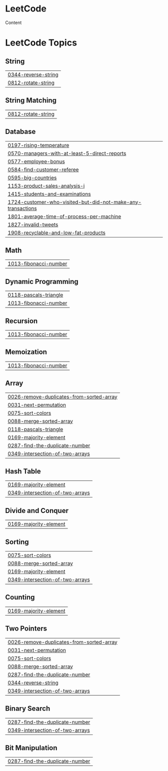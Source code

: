 # LeetCode
Content

<!---LeetCode Topics Start-->
# LeetCode Topics
## String
|  |
| ------- |
| [0344-reverse-string](https://github.com/psgupta712/LeetCode/tree/master/0344-reverse-string) |
| [0812-rotate-string](https://github.com/psgupta712/LeetCode/tree/master/0812-rotate-string) |
## String Matching
|  |
| ------- |
| [0812-rotate-string](https://github.com/psgupta712/LeetCode/tree/master/0812-rotate-string) |
## Database
|  |
| ------- |
| [0197-rising-temperature](https://github.com/psgupta712/LeetCode/tree/master/0197-rising-temperature) |
| [0570-managers-with-at-least-5-direct-reports](https://github.com/psgupta712/LeetCode/tree/master/0570-managers-with-at-least-5-direct-reports) |
| [0577-employee-bonus](https://github.com/psgupta712/LeetCode/tree/master/0577-employee-bonus) |
| [0584-find-customer-referee](https://github.com/psgupta712/LeetCode/tree/master/0584-find-customer-referee) |
| [0595-big-countries](https://github.com/psgupta712/LeetCode/tree/master/0595-big-countries) |
| [1153-product-sales-analysis-i](https://github.com/psgupta712/LeetCode/tree/master/1153-product-sales-analysis-i) |
| [1415-students-and-examinations](https://github.com/psgupta712/LeetCode/tree/master/1415-students-and-examinations) |
| [1724-customer-who-visited-but-did-not-make-any-transactions](https://github.com/psgupta712/LeetCode/tree/master/1724-customer-who-visited-but-did-not-make-any-transactions) |
| [1801-average-time-of-process-per-machine](https://github.com/psgupta712/LeetCode/tree/master/1801-average-time-of-process-per-machine) |
| [1827-invalid-tweets](https://github.com/psgupta712/LeetCode/tree/master/1827-invalid-tweets) |
| [1908-recyclable-and-low-fat-products](https://github.com/psgupta712/LeetCode/tree/master/1908-recyclable-and-low-fat-products) |
## Math
|  |
| ------- |
| [1013-fibonacci-number](https://github.com/psgupta712/LeetCode/tree/master/1013-fibonacci-number) |
## Dynamic Programming
|  |
| ------- |
| [0118-pascals-triangle](https://github.com/psgupta712/LeetCode/tree/master/0118-pascals-triangle) |
| [1013-fibonacci-number](https://github.com/psgupta712/LeetCode/tree/master/1013-fibonacci-number) |
## Recursion
|  |
| ------- |
| [1013-fibonacci-number](https://github.com/psgupta712/LeetCode/tree/master/1013-fibonacci-number) |
## Memoization
|  |
| ------- |
| [1013-fibonacci-number](https://github.com/psgupta712/LeetCode/tree/master/1013-fibonacci-number) |
## Array
|  |
| ------- |
| [0026-remove-duplicates-from-sorted-array](https://github.com/psgupta712/LeetCode/tree/master/0026-remove-duplicates-from-sorted-array) |
| [0031-next-permutation](https://github.com/psgupta712/LeetCode/tree/master/0031-next-permutation) |
| [0075-sort-colors](https://github.com/psgupta712/LeetCode/tree/master/0075-sort-colors) |
| [0088-merge-sorted-array](https://github.com/psgupta712/LeetCode/tree/master/0088-merge-sorted-array) |
| [0118-pascals-triangle](https://github.com/psgupta712/LeetCode/tree/master/0118-pascals-triangle) |
| [0169-majority-element](https://github.com/psgupta712/LeetCode/tree/master/0169-majority-element) |
| [0287-find-the-duplicate-number](https://github.com/psgupta712/LeetCode/tree/master/0287-find-the-duplicate-number) |
| [0349-intersection-of-two-arrays](https://github.com/psgupta712/LeetCode/tree/master/0349-intersection-of-two-arrays) |
## Hash Table
|  |
| ------- |
| [0169-majority-element](https://github.com/psgupta712/LeetCode/tree/master/0169-majority-element) |
| [0349-intersection-of-two-arrays](https://github.com/psgupta712/LeetCode/tree/master/0349-intersection-of-two-arrays) |
## Divide and Conquer
|  |
| ------- |
| [0169-majority-element](https://github.com/psgupta712/LeetCode/tree/master/0169-majority-element) |
## Sorting
|  |
| ------- |
| [0075-sort-colors](https://github.com/psgupta712/LeetCode/tree/master/0075-sort-colors) |
| [0088-merge-sorted-array](https://github.com/psgupta712/LeetCode/tree/master/0088-merge-sorted-array) |
| [0169-majority-element](https://github.com/psgupta712/LeetCode/tree/master/0169-majority-element) |
| [0349-intersection-of-two-arrays](https://github.com/psgupta712/LeetCode/tree/master/0349-intersection-of-two-arrays) |
## Counting
|  |
| ------- |
| [0169-majority-element](https://github.com/psgupta712/LeetCode/tree/master/0169-majority-element) |
## Two Pointers
|  |
| ------- |
| [0026-remove-duplicates-from-sorted-array](https://github.com/psgupta712/LeetCode/tree/master/0026-remove-duplicates-from-sorted-array) |
| [0031-next-permutation](https://github.com/psgupta712/LeetCode/tree/master/0031-next-permutation) |
| [0075-sort-colors](https://github.com/psgupta712/LeetCode/tree/master/0075-sort-colors) |
| [0088-merge-sorted-array](https://github.com/psgupta712/LeetCode/tree/master/0088-merge-sorted-array) |
| [0287-find-the-duplicate-number](https://github.com/psgupta712/LeetCode/tree/master/0287-find-the-duplicate-number) |
| [0344-reverse-string](https://github.com/psgupta712/LeetCode/tree/master/0344-reverse-string) |
| [0349-intersection-of-two-arrays](https://github.com/psgupta712/LeetCode/tree/master/0349-intersection-of-two-arrays) |
## Binary Search
|  |
| ------- |
| [0287-find-the-duplicate-number](https://github.com/psgupta712/LeetCode/tree/master/0287-find-the-duplicate-number) |
| [0349-intersection-of-two-arrays](https://github.com/psgupta712/LeetCode/tree/master/0349-intersection-of-two-arrays) |
## Bit Manipulation
|  |
| ------- |
| [0287-find-the-duplicate-number](https://github.com/psgupta712/LeetCode/tree/master/0287-find-the-duplicate-number) |
<!---LeetCode Topics End-->
